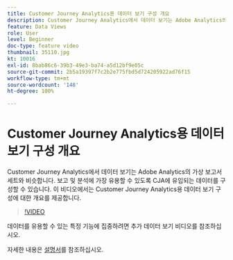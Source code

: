 ```yaml
---
title: Customer Journey Analytics용 데이터 보기 구성 개요
description: Customer Journey Analytics에서 데이터 보기는 Adobe Analytics의 가상 보고서 세트와 비슷합니다. 보고 및 분석에 가장 유용할 수 있도록 CJA에 유입되는 데이터를 구성할 수 있습니다. 이 비디오에서는 Customer Journey Analytics용 데이터 보기 구성에 대한 개요를 제공합니다.
feature: Data Views
role: User
level: Beginner
doc-type: feature video
thumbnail: 35110.jpg
kt: 10016
exl-id: 8bab86c6-39b3-49e3-ba74-a5d12bf9e05c
source-git-commit: 2b5a19397f7c2b2e775fbd5d724205922ad76f15
workflow-type: tm+mt
source-wordcount: '148'
ht-degree: 100%

---
```


# Customer Journey Analytics용 데이터 보기 구성 개요

Customer Journey Analytics에서 데이터 보기는 Adobe Analytics의 가상 보고서 세트와 비슷합니다. 보고 및 분석에 가장 유용할 수 있도록 CJA에 유입되는 데이터를 구성할 수 있습니다. 이 비디오에서는 Customer Journey Analytics용 데이터 보기 구성에 대한 개요를 제공합니다.

>[!VIDEO](https://video.tv.adobe.com/v/345559/?quality=12&learn=on&captions=kor)

데이터를 유용할 수 있는 특정 기능에 집중하려면 추가 데이터 보기 비디오를 참조하십시오.

자세한 내용은 [설명서](https://experienceleague.adobe.com/docs/analytics-platform/using/cja-dataviews/data-views.html?lang=ko)를 참조하십시오.
